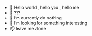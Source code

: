 - 👋 Hello world , hello you , hello me
- 👀 ???
- 🌱 I’m currently do nothing
- 💞️ I’m looking for something interesting
- 📫 leave me alone

<!---
ekuriyalulu/ekuriyalulu is a ✨ special ✨ repository because its `README.md` (this file) appears on your GitHub profile.
You can click the Preview link to take a look at your changes.
--->
